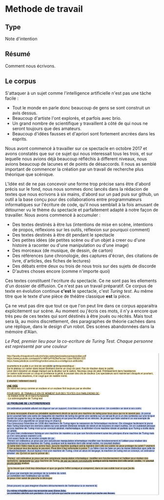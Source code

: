Methode de travail
==================

Type
----

Note d'intention

Résumé
------

Comment nous écrivons.

Le corpus
---------

S'attaquer à un sujet comme l'intelligence artificielle n'est pas une tâche facile :
-   Tout le monde en parle donc beaucoup de gens se sont construit un avis dessus.
-   Beaucoup d'artiste l'ont explorés, et parfois avec brio.
-   Un grand nombre de scientifique y travaillent à côté de qui nous ne seront toujours que des amateurs.
-   Beaucoup d'idées fausses et d'apriori sont fortement ancrées dans les esprits.

Nous avont commencé à travailler sur ce spectacle en octobre 2017 et avons constatés que sur ce sujet qui nous interessait tous les trois, et sur lequelle nous avions déjà beaucoup réfléchis à different niveaux, nous avions beaucoup de lacunes et de points de désaccords. Il nous as semblé important de commencer la création par un travail de recherche plus théorique que scénique.

L'Idée est de ne pas concevoir une forme trop précise sans être d'abord précis sur le fond, nous nous sommes donc lancés dans la rédacion de textes que nous ecrivons à six mains, d'abord sur un pad puis sur github, un outil a la base conçu pour des collaborations entre programmateurs informatiques sur l'écriture de code, qu'il nous semblait à la fois amusant de détourner vu le thème du spectacle et parfaitement adapté à notre façon de travailler. Nous avons commencé à accumuler :

-   Des textes destinés à être lus (intentions de mise en scène, intentions de propos, réflexions sur les outils, réflexion sur pourquoi comment)
-   Des textes destinés à être dit pendant le spectacle
-   Des petites idées (de petites scène ou d'un objet à creer ou d'une histoire à raconter ou d'une manipulation ou d'une image)
-   Des morceaux (de musique, de dessin, de carton)
-   Des références (une chronologie, des captures d'écran, des citations de livre, d'articles, des fiches de lectures)
-   Des débats entre deux ou trois de nous trois sur des sujets de discorde
-   D'autres choses encore (comme n'importe quoi)

Ces textes constituent l'ecriture du spectacle. Ce ne sont pas les ellements d'un dossier de diffusion. Ce n'est pas un travail préparatif. Ce corpus de texte en évolution continue **c'est** le spectacle, c'est *Turing test*. Au même titre que le texte d'une pièce de théâtre classique **est** la pièce.

Ça ne veut pas dire que tout ce que l'on peut lire dans ce corpus apparaitra explicitement sur scène. Au moment ou j'écris ces mots, il n'y a encore que très peu de ces textes qui sont déstinés à être joués ou récités. Mais tout sera là, au moins discrettement, des paragraphes de théorie cachées dans une réplique, dans le design d'un robot. Des scènes abandonnées dans la mémoire d'Alan.


*Le Pad, premier lieu pour la co-ecriture de Turing Test. Chaque personne est représenté par une couleur*

![Le Pad, premier lieu d'écriture de Turing Test](../ressources/cde-pad.png)

